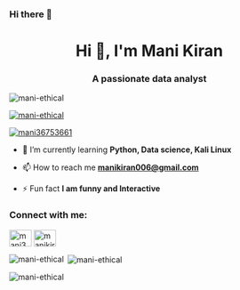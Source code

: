 ### Hi there 👋



<h1 align="center">Hi 👋, I'm Mani Kiran</h1>
<h3 align="center">A passionate data analyst</h3>

<p align="left"> <img src="https://komarev.com/ghpvc/?username=mani-ethical&label=Profile%20views&color=0e75b6&style=flat" alt="mani-ethical" /> </p>

<p align="left"> <a href="https://github.com/ryo-ma/github-profile-trophy"><img src="https://github-profile-trophy.vercel.app/?username=mani-ethical" alt="mani-ethical" /></a> </p>

<p align="left"> <a href="https://twitter.com/mani36753661" target="blank"><img src="https://img.shields.io/twitter/follow/mani36753661?logo=twitter&style=for-the-badge" alt="mani36753661" /></a> </p>

- 🌱 I’m currently learning **Python, Data science, Kali Linux**

- 📫 How to reach me **manikiran006@gmail.com**

- ⚡ Fun fact **I am funny and Interactive**

<h3 align="left">Connect with me:</h3>
<p align="left">
<a href="https://twitter.com/mani36753661" target="blank"><img align="center" src="https://raw.githubusercontent.com/rahuldkjain/github-profile-readme-generator/master/src/images/icons/Social/twitter.svg" alt="mani36753661" height="30" width="40" /></a>
<a href="https://instagram.com/manikiran339" target="blank"><img align="center" src="https://raw.githubusercontent.com/rahuldkjain/github-profile-readme-generator/master/src/images/icons/Social/instagram.svg" alt="manikiran339" height="30" width="40" /></a>
</p>

<p><img align="left" src="https://github-readme-stats.vercel.app/api/top-langs?username=mani-ethical&show_icons=true&locale=en&layout=compact" alt="mani-ethical" /></p>

<p>&nbsp;<img align="center" src="https://github-readme-stats.vercel.app/api?username=mani-ethical&show_icons=true&locale=en" alt="mani-ethical" /></p>

<p><img align="center" src="https://github-readme-streak-stats.herokuapp.com/?user=mani-ethical&" alt="mani-ethical" /></p>

